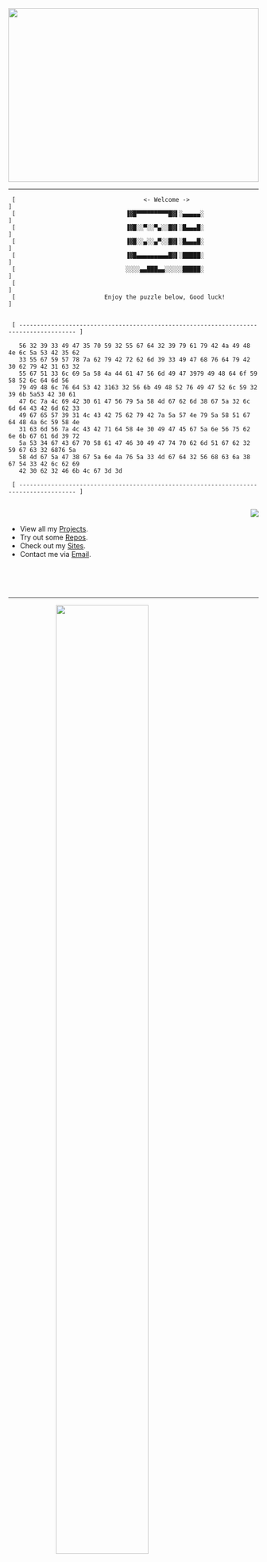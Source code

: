 <div align="center"
  <h3 align="center">
  <img src="https://wallpaperaccess.com/full/5927911.gif" width="100%" height="350">
  </h3> 

  
</div>

--- 

```
 [                                    <- Welcome ->                                       ]
 [                               ▐▓█▀▀▀▀▀▀▀▀▀█▓▌░▄▄▄▄▄░                                   ]
 [                               ▐▓█░░▀░░▀▄░░█▓▌░█▄▄▄█░                                   ]
 [                               ▐▓█░░▄░░▄▀░░█▓▌░█▄▄▄█░                                   ]
 [                               ▐▓█▄▄▄▄▄▄▄▄▄█▓▌░█████░                                   ]
 [                               ░░░░▄▄███▄▄░░░░░█████░                                   ]
 [                                                                                        ]    
 [                         Enjoy the puzzle below, Good luck!                             ]


 [ -------------------------------------------------------------------------------------- ]

   56 32 39 33 49 47 35 70 59 32 55 67 64 32 39 79 61 79 42 4a 49 48 4e 6c 5a 53 42 35 62
   33 55 67 59 57 78 7a 62 79 42 72 62 6d 39 33 49 47 68 76 64 79 42 30 62 79 42 31 63 32
   55 67 51 33 6c 69 5a 58 4a 44 61 47 56 6d 49 47 3979 49 48 64 6f 59 58 52 6c 64 6d 56
   79 49 48 6c 76 64 53 42 3163 32 56 6b 49 48 52 76 49 47 52 6c 59 32 39 6b 5a53 42 30 61
   47 6c 7a 4c 69 42 30 61 47 56 79 5a 58 4d 67 62 6d 38 67 5a 32 6c 6d 64 43 42 6d 62 33
   49 67 65 57 39 31 4c 43 42 75 62 79 42 7a 5a 57 4e 79 5a 58 51 67 64 48 4a 6c 59 58 4e
   31 63 6d 56 7a 4c 43 42 71 64 58 4e 30 49 47 45 67 5a 6e 56 75 62 6e 6b 67 61 6d 39 72
   5a 53 34 67 43 67 70 58 61 47 46 30 49 47 74 70 62 6d 51 67 62 32 59 67 63 32 6876 5a
   58 4d 67 5a 47 38 67 5a 6e 4a 76 5a 33 4d 67 64 32 56 68 63 6a 38 67 54 33 42 6c 62 69
   42 30 62 32 46 6b 4c 67 3d 3d

 [ -------------------------------------------------------------------------------------- ]


```
<a href="https://github.com/yoxmo">
  <img align="right" src="https://streak-stats.demolab.com/demo/preview.php?user=yoxmo&theme=tokyonight&hide_border=true&border_radius=25" />
  <br>
</a>


 - View all my [Projects](https://github.com/yoxmo).
 - Try out some [Repos](https://replit.com/@Yoxmo).
 - Check out my [Sites](https://replit.com/@Yoxmo).
 - Contact me via [Email](mailto:mamo.17@buckeyemail.osu.edu).


<p>
<br/>
<br/>
<br/>
</p>

--- 

<div align="center" style="width:75%"> 
  <p align="center">
  </p>
 <img src="https://quotes-github-readme.vercel.app/api?type=horizontal&theme=tokyonight" style='width:70%;'/>
  
</div>


